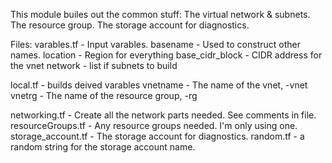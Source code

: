 This module builes out the common stuff:
  The virtual network & subnets.
  The resource group.
  The storage account for diagnostics.

Files:
  varables.tf - Input varables.
    basename - Used to construct other names.
    location - Region for everything
    base_cidr_block - CIDR address for the vnet
    network - list if subnets to build


  local.tf - builds deived varables
    vnetname - The name of the vnet, <basename>-vnet
    vnetrg - The name of the resource group, <basename>-rg
    
  networking.tf - Create all the network parts needed. See comments in file.
  resourceGroups.tf - Any resource groups needed. I'm only using one.
  storage_account.tf - The storage account for diagnostics.
  random.tf - a random string for the storage account name.
